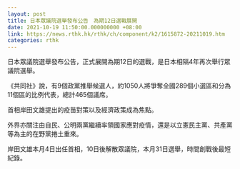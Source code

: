 ```yaml
---
layout: post
title: 日本眾議院選舉發布公告　為期12日選戰展開
date: 2021-10-19 11:50:00.000000000 +08:00
link: https://news.rthk.hk/rthk/ch/component/k2/1615872-20211019.htm
categories: rthk
---
```


日本眾議院選舉發布公告，正式展開為期12日的選戰，是日本相隔4年再次舉行眾議院選舉。

《共同社》說，有9個政黨推舉候選人，約1050人將爭奪全國289個小選區和分為11個區的比例代表，總計465個議席。

首相岸田文雄提出的疫苗對策以及經濟政策成為焦點。

外界亦關注由自民、公明兩黨繼續率領國家應對疫情，還是以立憲民主黨、共產黨等為主的在野黨捲土重來。

岸田文雄本月4日出任首相，10日後解散眾議院，本月31日選舉，時間創戰後最短紀錄。
